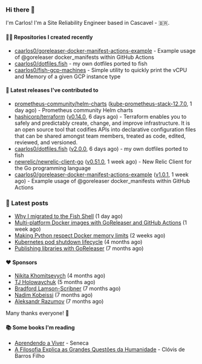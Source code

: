### Hi there 👋

I'm Carlos! I'm a Site Reliability Engineer based in Cascavel - 🇧🇷.

#### 👨‍💻 Repositories I created recently
- [caarlos0/goreleaser-docker-manifest-actions-example](https://github.com/caarlos0/goreleaser-docker-manifest-actions-example) - Example usage of @goreleaser docker_manifests within GitHub Actions
- [caarlos0/dotfiles.fish](https://github.com/caarlos0/dotfiles.fish) - my own dotfiles ported to fish
- [caarlos0/fish-gcp-machines](https://github.com/caarlos0/fish-gcp-machines) - Simple utility to quickly print the vCPU and Memory of a given GCP instance type

#### 🚀 Latest releases I've contributed to


- [prometheus-community/helm-charts](https://github.com/prometheus-community/helm-charts) ([kube-prometheus-stack-12.7.0](https://github.com/prometheus-community/helm-charts/releases/tag/kube-prometheus-stack-12.7.0), 1 day ago) - Prometheus community Helm charts
- [hashicorp/terraform](https://github.com/hashicorp/terraform) ([v0.14.0](https://github.com/hashicorp/terraform/releases/tag/v0.14.0), 6 days ago) - Terraform enables you to safely and predictably create, change, and improve infrastructure. It is an open source tool that codifies APIs into declarative configuration files that can be shared amongst team members, treated as code, edited, reviewed, and versioned.
- [caarlos0/dotfiles.fish](https://github.com/caarlos0/dotfiles.fish) ([v2.0.0](https://github.com/caarlos0/dotfiles.fish/releases/tag/v2.0.0), 6 days ago) - my own dotfiles ported to fish
- [newrelic/newrelic-client-go](https://github.com/newrelic/newrelic-client-go) ([v0.51.0](https://github.com/newrelic/newrelic-client-go/releases/tag/v0.51.0), 1 week ago) - New Relic Client for the Go programming language
- [caarlos0/goreleaser-docker-manifest-actions-example](https://github.com/caarlos0/goreleaser-docker-manifest-actions-example) ([v1.0.1](https://github.com/caarlos0/goreleaser-docker-manifest-actions-example/releases/tag/v1.0.1), 1 week ago) - Example usage of @goreleaser docker_manifests within GitHub Actions

### 📄 Latest posts
- [Why I migrated to the Fish Shell](https://carlosbecker.com/posts/fish/) (1 day ago)
- [Multi-platform Docker images with GoReleaser and GitHub Actions](https://carlosbecker.com/posts/multi-platform-docker-images-goreleaser-gh-actions/) (1 week ago)
- [Making Python respect Docker memory limits](https://carlosbecker.com/posts/python-docker-limits/) (2 weeks ago)
- [Kubernetes pod shutdown lifecycle](https://carlosbecker.com/posts/k8s-pod-shutdown-lifecycle/) (4 months ago)
- [Publishing libraries with GoReleaser](https://carlosbecker.com/posts/goreleaser-libs/) (7 months ago)

#### ❤️ Sponsors
- [Nikita Khomitsevych](https://github.com/hamsternik) (4 months ago)
- [TJ Holowaychuk](https://github.com/tj) (5 months ago)
- [Bradford Lamson-Scribner](https://github.com/bradford-hamilton) (7 months ago)
- [Nadim Kobeissi](https://github.com/kaepora) (7 months ago)
- [Aleksandr Razumov](https://github.com/ernado) (7 months ago)

Many thanks everyone! 🙏

#### 📚 Some books I'm reading
- [Aprendendo a Viver](https://www.goodreads.com/book/show/28219486-aprendendo-a-viver) - Seneca
- [A Filosofia Explica as Grandes Questões da Humanidade](https://www.goodreads.com/book/show/24265319-a-filosofia-explica-as-grandes-quest-es-da-humanidade) - Clóvis de Barros Filho
